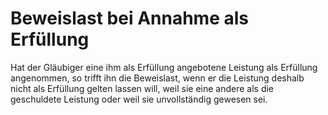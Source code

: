 # Beweislast bei Annahme als Erfüllung

Hat der Gläubiger eine ihm als Erfüllung angebotene Leistung als Erfüllung angenommen, so trifft ihn die Beweislast, wenn er die Leistung deshalb nicht als Erfüllung gelten lassen will, weil sie eine andere als die geschuldete Leistung oder weil sie unvollständig gewesen sei. 

